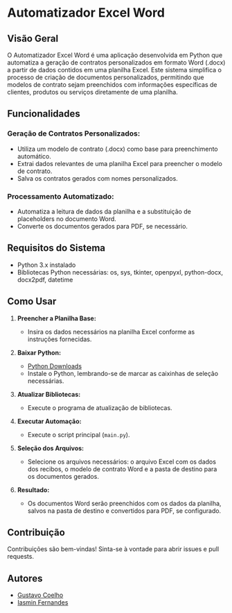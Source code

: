 # Automatizador Excel Word

## Visão Geral

O Automatizador Excel Word é uma aplicação desenvolvida em Python que automatiza a geração de contratos personalizados em formato Word (.docx) a partir de dados contidos em uma planilha Excel. Este sistema simplifica o processo de criação de documentos personalizados, permitindo que modelos de contrato sejam preenchidos com informações específicas de clientes, produtos ou serviços diretamente de uma planilha.

## Funcionalidades

### Geração de Contratos Personalizados:

- Utiliza um modelo de contrato (.docx) como base para preenchimento automático.
- Extrai dados relevantes de uma planilha Excel para preencher o modelo de contrato.
- Salva os contratos gerados com nomes personalizados.

### Processamento Automatizado:

- Automatiza a leitura de dados da planilha e a substituição de placeholders no documento Word.
- Converte os documentos gerados para PDF, se necessário.

## Requisitos do Sistema

- Python 3.x instalado
- Bibliotecas Python necessárias: os, sys, tkinter, openpyxl, python-docx, docx2pdf, datetime

## Como Usar

1. **Preencher a Planilha Base:**
   - Insira os dados necessários na planilha Excel conforme as instruções fornecidas.

2. **Baixar Python:**
   - [Python Downloads](https://www.python.org/downloads/)
   - Instale o Python, lembrando-se de marcar as caixinhas de seleção necessárias.

3. **Atualizar Bibliotecas:**
   - Execute o programa de atualização de bibliotecas.

4. **Executar Automação:**
   - Execute o script principal (`main.py`).

5. **Seleção dos Arquivos:**
   - Selecione os arquivos necessários: o arquivo Excel com os dados dos recibos, o modelo de contrato Word e a pasta de destino para os documentos gerados.

6. **Resultado:**
   - Os documentos Word serão preenchidos com os dados da planilha, salvos na pasta de destino e convertidos para PDF, se configurado.

## Contribuição

Contribuições são bem-vindas! Sinta-se à vontade para abrir issues e pull requests.

## Autores

- [Gustavo Coelho](https://github.com/Gustavo-gcr)
- [Iasmin Fernandes](https://github.com/IasminCQFernandes)
